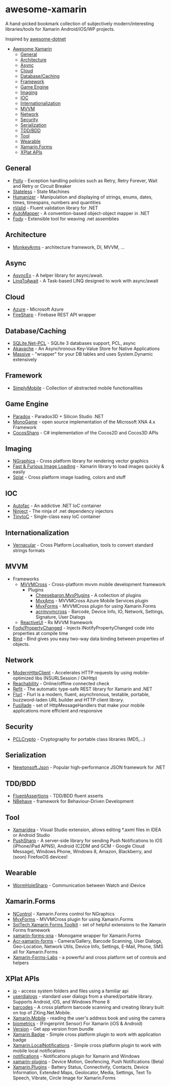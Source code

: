 # awesome-xamarin
A hand-picked bookmark collection of subjectively modern/interesting libraries/tools for Xamarin Android/iOS/WP projects.

Inspired by [awesome-dotnet](https://github.com/quozd/awesome-dotnet)
  
* [Awesome Xamarin](#awesome-xamarin)
  * [General](#general)
  * [Architecture](#architecture)
  * [Async](#async)
  * [Cloud](#cloud)
  * [Database/Caching](#database-caching)
  * [Framework](#frameworks)
  * [Game Engine](#game-engine)
  * [Imaging](#imaging)
  * [IOC](#ioc)
  * [Internationalization](#internationalization)
  * [MVVM](#mvvm)
  * [Network](#network)
  * [Security](#security)
  * [Serialization](#serialization)
  * [TDD/BDD](#tdd-bdd)
  * [Tool](#tool)
  * [Wearable](#wearable)
  * [Xamarin.Forms](#xamarin-forms)
  * [XPlat APIs](#xplat-apis)

## General
* [Polly](https://github.com/michael-wolfenden/Polly) - Exception handling policies such as Retry, Retry Forever, Wait and Retry or Circuit Breaker
* [Stateless](https://github.com/nblumhardt/stateless) - State Machines
* [Humanizer](https://github.com/MehdiK/Humanizer) - Manipulation and displaying of strings, enums, dates, times, timespans, numbers and quantities
* [nValid](https://github.com/leddt/nValid) - Fluent validation library for .NET
* [AutoMapper](https://github.com/AutoMapper/AutoMapper) - A convention-based object-object mapper in .NET
* [Fody](https://github.com/Fody/Fody) - Extensible tool for weaving .net assemblies 

## Architecture
* [MonkeyArms](https://github.com/benbishop/MonkeyArms) - architecture framework, DI, MVVM, ...

## Async
* [AsyncEx](https://github.com/StephenCleary/AsyncEx) - A helper library for async/await.
* [LinqToAwait](https://github.com/paulcbetts/LinqToAwait) - A Task-based LINQ designed to work with async/await

## Cloud
* [Azure](http://developer.xamarin.com/guides/cross-platform/azure/) - Microsoft Azure
* [FireSharp](https://github.com/ziyasal/FireSharp) - Firebase REST API wrapper

## Database/Caching
* [SQLite.Net-PCL](https://github.com/oysteinkrog/SQLite.Net-PCL) - SQLite 3 databases support, PCL, async
* [Akavache](https://github.com/akavache/Akavache) - An Asynchronous Key-Value Store for Native Applications
* [Massive](https://github.com/FransBouma/Massive) - "wrapper" for your DB tables and uses System.Dynamic extensively

## Framework
* [SimplyMobile](https://github.com/sami1971/SimplyMobile) - Collection of abstracted mobile functionalities

## Game Engine
* [Paradox](https://github.com/SiliconStudio/paradox) - Paradox3D + Silicon Studio .NET
* [MonoGame](https://github.com/mono/MonoGame) - open source implementation of the Microsoft XNA 4.x Framework 
* [CocosSharp](https://github.com/mono/CocosSharp) - C# implementation of the Cocos2D and Cocos3D APIs

## Imaging
* [NGraphics](https://github.com/praeclarum/NGraphics) - Cross platform library for rendering vector graphics
* [Fast & Furious Image Loading](https://github.com/molinch/FFImageLoading) - Xamarin library to load images quickly & easily
* [Splat](https://github.com/paulcbetts/splat) - Cross platform image loading, colors and stuff

## IOC
* [Autofac](https://github.com/autofac/Autofac) - An addictive .NET IoC container
* [Ninject](https://github.com/ninject/ninject) - The ninja of .net dependency injectors
* [TinyIoC](https://github.com/grumpydev/TinyIoC) - Single-class easy IoC container

## Internationalization
* [Vernacular](https://github.com/rdio/vernacular) - Cross Platform Localisation, tools to convert standard strings formats

## MVVM
* Frameworks
  * [MVVMCross](https://github.com/MvvmCross/MvvmCross) - Cross-platform mvvm mobile development framework
    * Plugins
	  * [Cheesebaron.MvxPlugins](https://github.com/Cheesebaron/Cheesebaron.MvxPlugins) - A collection of plugins
	  * [MvxAms](https://github.com/MobiliTips/MvxPlugins) - MVVMCross Azure Mobile Services plugin
	  * [MvxForms](https://github.com/MobiliTips/MvxPlugins) - MVVMCross plugin for using Xamarin.Forms
	  * [acrmvvmcross](https://github.com/aritchie/acrmvvmcross) - Barcode, Device Info, IO, Network, Settings, Signature, User Dialogs
  * [ReactiveUI](https://github.com/reactiveui/ReactiveUI) - Rx MVVM framework
* [Fody/PropertyChanged](https://github.com/Fody/PropertyChanged) - Injects INotifyPropertyChanged code into properties at compile time
* [Bind](https://github.com/praeclarum/Bind) - Bind gives you easy two-way data binding between properties of objects.

## Network
* [ModernHttpClient](https://github.com/paulcbetts/ModernHttpClient) - Accelerates HTTP requests by using mobile-optimized libs (NSURLSession / OkHttp)
* [Reachability](https://github.com/has-taiar/Reachability.Net) - Online/offline connected check
* [Refit](https://github.com/paulcbetts/refit) - The automatic type-safe REST library for Xamarin and .NET
* [Flurl](https://github.com/tmenier/Flurl) - Flurl is a modern, fluent, asynchronous, testable, portable, buzzword-laden URL builder and HTTP client library.
* [Fusillade](https://github.com/paulcbetts/Fusillade) - set of HttpMessageHandlers that make your mobile applications more efficient and responsive

## Security
* [PCLCrypto](https://github.com/AArnott/PCLCrypto) - Cryptography for portable class libraries (MD5,...)

## Serialization
* [Newtonsoft.Json](https://github.com/JamesNK/Newtonsoft.Json) - Popular high-performance JSON framework for .NET

## TDD/BDD
* [FluentAssertions](http://www.fluentassertions.com/) - TDD/BDD fluent asserts
* [NBehave](https://github.com/nbehave/NBehave) - framework for Behaviour-Driven Development

## Tool
* [Xamaridea](https://github.com/EgorBo/Xamaridea) - Visual Studio extension, allows editing *.axml files in IDEA or Android Studio 
* [PushSharp](https://github.com/Redth/PushSharp) - A server-side library for sending Push Notifications to iOS (iPhone/iPad APNS), Android (C2DM and GCM - Google Cloud Message), Windows Phone, Windows 8, Amazon, Blackberry, and (soon) FirefoxOS devices!

## Wearable
* [WormHoleSharp](https://github.com/Clancey/WormHoleSharp) - Communication between Watch and iDevice

## Xamarin.Forms
* [NControl](https://github.com/chrfalch/NControl) - Xamarin.Forms control for NGraphics
* [MvxForms](https://github.com/MobiliTips/MvxPlugins) - MVVMCross plugin for using Xamarin.Forms
* [SolTech Xamarin Forms Toolkit](https://github.com/soltechinc/soltechxf) - set of helpful extensions to the Xamarin Forms framework
* [xamarin-forms-xna](https://github.com/jvlppm/xamarin-forms-xna) - Monogame wrapper for Xamarin.Forms
* [Acr-xamarin-forms](https://github.com/aritchie/acr-xamarin-forms) - Camera/Gallery, Barcode Scanning, User Dialogs, Geo-Location, Network Utils, Device Info, Settings, E-Mail, Phone, SMS all for Xamarin.Forms
* [Xamarin-Forms-Labs](https://github.com/XLabs/Xamarin-Forms-Labs) - a powerful and cross platform set of controls and helpers

## XPlat APIs
* [io](https://github.com/aritchie/io) - access system folders and files using a familiar api
* [userdialogs](https://github.com/aritchie/userdialogs) - standard user dialogs from a shared/portable library. Supports Android, iOS, and Windows Phone 8
* [barcodes](https://github.com/aritchie/barcodes) - A cross platform barcode scanning and creating library built on top of ZXing.Net.Mobile.
* [Xamarin.Mobile](https://github.com/xamarin/Xamarin.Mobile) - reading the user's address book and using the camera
* [biometrics](https://github.com/aritchie/biometrics) - (Fingerprint Sensor) For Xamarin (iOS & Android)
* [Version](https://github.com/mtrinder/Xamarin.Plugins/tree/master/Version) - Get app version from bundle
* [Xamarin.Badge](https://github.com/B1naryStudio/Xamarin.Badge) - Simple cross platform plugin to work with application badge
* [Xamarin.LocalNotifications](https://github.com/B1naryStudio/Xamarin.LocalNotifications) - Simple cross platform plugin to work with mobile local notifications
* [notifications](https://github.com/aritchie/notifications) - Notifications plugin for Xamarin and Windows
* [xamarin-plugins](https://github.com/domaven/xamarin-plugins) - Device Motion, Geofencing, Push Notifications (Beta)
* [Xamarin.Plugins](https://github.com/jamesmontemagno/Xamarin.Plugins) - Battery Status, Connectivity, Contacts, Device Information, Extended Maps, Geolocator, Media, Settings, Text To Speech, Vibrate, Circle Image for Xamarin.Forms

